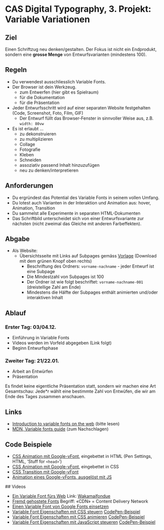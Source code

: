 # CAS Digital Typography, 3. Projekt: Variable Variationen

## Ziel

Einen Schriftzug neu denken/gestalten. Der Fokus ist nicht ein Endprodukt, sondern eine **grosse Menge** von Entwurfsvarianten (mindestens 100).

## Regeln

- Du verwendest ausschliesslich Variable Fonts.
- Der Browser ist dein Werkzeug.
  - zum  Entwerfen (hier gibt es Spielraum)
  - für die Dokumentation
  - für die Präsentation
- Jeder Entwurfsschritt wird auf einer separaten Website festgehalten (Code, Screenshot, Foto, Film, GIF)
  - Der Entwurf füllt das Browser-Fenster in sinnvoller Weise aus, z.B. `width: 80vw`
- Es ist erlaubt ...
  - zu dekonstruieren
  - zu multiplizieren
  - Collage
  - Fotografie
  - Kleben
  - Schneiden
  - assoziativ passend Inhalt hinzuzufügen
  - neu zu denken/interpretieren

## Anforderungen

- Du ergründest das Potential des Variable Fonts in seinem vollen Umfang.
- Du lotest auch Varianten in der Interaktion und Animation aus: hover, Animation, Transition
- Du sammelst alle Experimente in separaten HTML-Dokumenten
- Das Schriftbild unterscheidet sich von einer Entwurfsvariante zur nächsten (nicht zweimal das Gleiche mit anderen Farbeffekten).

## Abgabe

- Als Website:
  - Übersichtsseite mit Links auf Subpages gemäss [Vorlage](https://github.com/cas-dt/var-var) (Download mit dem grünen Knopf oben rechts)
    - Beschriftung des Ordners: `vorname-nachname`
  - jeder Entwurf ist eine Subpage
    - Die Mindestzahl von Subpages ist 100
    - Der Ordner ist wie folgt beschriftet: `vorname-nachname-001` (dreistellige Zahl am Ende)
    - Mindestens die Hälfte der Subpages enthält animierten und/oder interaktiven Inhalt

## Ablauf

### Erster Tag: 03/04.12.

- Einführung in Variable Fonts
- Videos werden im Vorfeld abgegeben (Link folgt)
- Beginn Entwurfsphase

### Zweiter Tag: 21/22.01.

- Arbeit an Entwürfen
- Präsentation

Es findet keine eigentliche Präsentation statt, sondern wir machen eine Art Gesamtschau: Jede\*r wählt eine bestimmte Zahl von Entwüfen, die wir am Ende des Tages zusammen anschauen.

## Links

 - [Introduction to variable fonts on the web](https://web.dev/variable-fonts/) (bitte lesen)
 - [MDN, Variable fonts guide](https://developer.mozilla.org/en-US/docs/Web/CSS/CSS_Fonts/Variable_Fonts_Guide) (zum Nachschlagen)

 ## Code Beispiele

 - [CSS Animation mit Google-vFont](https://codepen.io/oolong32/pen/PobPmEL), eingebettet in HTML (Pen Settings, HTML, ‘Stuff for `<head>`’)
 - [CSS Animation mit Google-vFont](https://codepen.io/oolong32/pen/zYdJzxN), eingebettet in CSS
 - [CSS Transition mit Google-vFont](https://codepen.io/oolong32/pen/zYovoBo)
 - [Animation eines Google-vFonts, ausgelöst mit JS](https://codepen.io/oolong32/pen/dyOYWdK)

## Videos

- [Ein Variable Font fürs Web](https://youtu.be/CI8QvH_SDBs) Link: [Wakamaifondue](https://wakamaifondue.com/)
- [Fremd gehostete Fonts](https://youtu.be/bFMyAmIUzWo) Begriff: «CDN» = Content Delivery Network
- [Einen Variable Font von Google Fonts einsetzen](https://youtu.be/77T4RtF3O2A)
- [Variable Font Eigenschaften mit CSS steuern](https://youtu.be/xzBWTV2pJl8) [CodePen-Beispiel](https://codepen.io/oolong32/pen/zYovoBo)
- [Variable Font Eigenschaften mit CSS animieren](https://youtu.be/xzBWTV2pJl8) [CodePen-Beispiel](https://codepen.io/oolong32/pen/PobPmEL)
- [Variable Font Eigenschaften mit JavaScript steueren](https://youtu.be/SKIJzeRfs_s) [CodePen-Beispiel](https://codepen.io/oolong32/pen/dyOYWdK)
